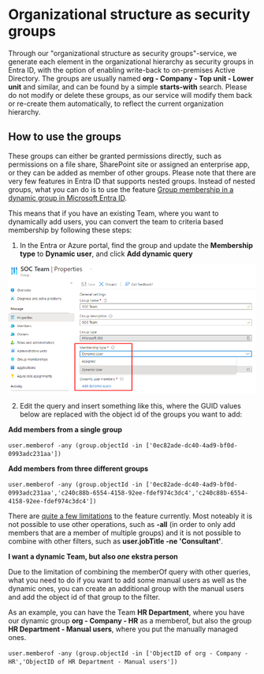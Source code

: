 # Organizational structure as security groups

Through our "organizational structure as security groups"-service, we generate each element in the organizational hierarchy as security groups in Entra ID, with the option of enabling write-back to on-premises Active Directory. The groups are usually named **org - Company - Top unit - Lower unit** and similar, and can be found by a simple **starts-with** search. Please do not modify or delete these groups, as our service will modify them back or re-create them automatically, to reflect the current organization hierarchy.

## How to use the groups

These groups can either be granted permissions directly, such as permissions on a file share, SharePoint site or assigned an enterprise app, or they can be added as member of other groups. Please note that there are very few features in Entra ID that supports nested groups. Instead of nested groups, what you can do is to use the feature [Group membership in a dynamic group in Microsoft Entra ID](https://learn.microsoft.com/en-us/entra/identity/users/groups-dynamic-rule-member-of).

This means that if you have an existing Team, where you want to dynamically add users, you can convert the team to criteria based membership by following these steps:

1. In the Entra or Azure portal, find the group and update the **Membership type** to **Dynamic user**, and click **Add dynamic query**

![](media/20231222150731.png)

2. Edit the query and insert something like this, where the GUID values below are replaced with the object id of the groups you want to add:

**Add members from a single group**

```user.memberof -any (group.objectId -in ['0ec82ade-dc40-4ad9-bf0d-0993adc231aa'])```

**Add members from three different groups**

```user.memberof -any (group.objectId -in ['0ec82ade-dc40-4ad9-bf0d-0993adc231aa','c240c88b-6554-4158-92ee-fdef974c3dc4','c240c88b-6554-4158-92ee-fdef974c3dc4'])```

There are [quite a few limitations](https://learn.microsoft.com/en-us/entra/identity/users/groups-dynamic-rule-member-of#preview-limitations) to the feature currently. Most noteably it is not possible to use other operations, such as **-all** (in order to only add members that are a member of multiple groups) and it is not possible to combine with other filters, such as **user.jobTitle -ne 'Consultant'**.

**I want a dynamic Team, but also *one* ekstra person**

Due to the limitation of combining the memberOf query with other queries, what you need to do if you want to add some manual users as well as the dynamic ones, you can create an additional group with the manual users and add the object id of that group to the filter. 

As an example, you can have the Team **HR Department**, where you have our dynamic group **org - Company - HR** as a memberof, but also the group **HR Department - Manual users**, where you put the manually managed ones.

```user.memberof -any (group.objectId -in ['ObjectID of org - Company - HR','ObjectID of HR Department - Manual users'])```
